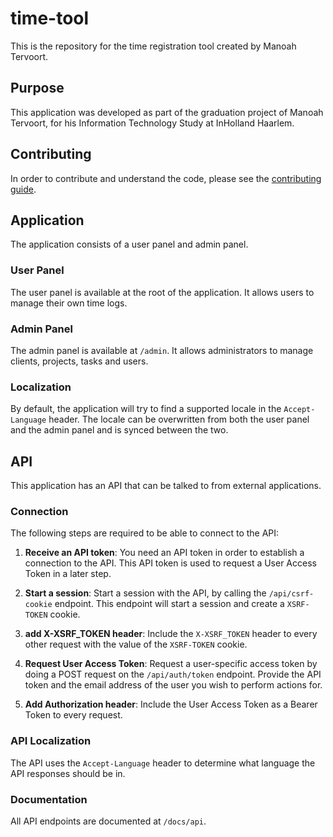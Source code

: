 # time-tool

This is the repository for the time registration tool created by Manoah Tervoort.

## Purpose

This application was developed as part of the graduation project of Manoah Tervoort, for his Information Technology Study at InHolland Haarlem.

## Contributing

In order to contribute and understand the code, please see the [contributing guide](./CONTRIBUTING.md).

## Application

The application consists of a user panel and admin panel.

### User Panel

The user panel is available at the root of the application. It allows users to manage their own time logs.

### Admin Panel

The admin panel is available at `/admin`. It allows administrators to manage clients, projects, tasks and users.

### Localization

By default, the application will try to find a supported locale in the `Accept-Language` header. The locale can be overwritten from both the user panel and the admin panel and is synced between the two.

## API

This application has an API that can be talked to from external applications.

### Connection

The following steps are required to be able to connect to the API:

1. **Receive an API token**: You need an API token in order to establish a connection to the API. This API token is used to request a User Access Token in a later step.

2. **Start a session**: Start a session with the API, by calling the `/api/csrf-cookie` endpoint. This endpoint will start a session and create a `XSRF-TOKEN` cookie.

3. **add X-XSRF_TOKEN header**: Include the `X-XSRF_TOKEN` header to every other request with the value of the `XSRF-TOKEN` cookie.

4. **Request User Access Token**: Request a user-specific access token by doing a POST request on the `/api/auth/token` endpoint. Provide the API token and the email address of the user you wish to perform actions for.

5. **Add Authorization header**: Include the User Access Token as a Bearer Token to every request.

### API Localization

The API uses the `Accept-Language` header to determine what language the API responses should be in.

### Documentation

All API endpoints are documented at `/docs/api`.

